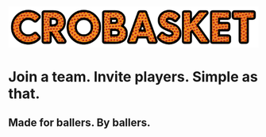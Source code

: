 <img src="src/img/crobasket_logo.jpg" />

# Join a team. Invite players. Simple as that.
## Made for ballers. By ballers.
